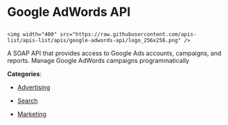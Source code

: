 # Google AdWords API<p align="center">
    <img width="400" src="https://raw.githubusercontent.com/apis-list/apis-list/apis/google-adwords-api/logo_256x256.png" />
</p>

A SOAP API that provides access to Google Ads accounts, campaigns, and reports. Manage Google AdWords campaigns programmatically

**Categories**:

- [Advertising](https://github/apis-list/apis-list#advertising)

- [Search](https://github/apis-list/apis-list#search)

- [Marketing](https://github/apis-list/apis-list#marketing)





